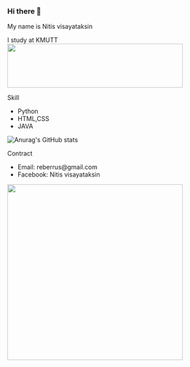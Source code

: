 ### Hi there 👋

My name is Nitis visayataksin<br>

I study at KMUTT <br>
<img width="400" height="100" src=https://user-images.githubusercontent.com/84081850/139027747-7ec5a508-d5b0-4d0d-baf0-ade99302996b.png>



Skill
<ul>
<li>Python</li>
<li>HTML,CSS</li>
<li>JAVA</li>
</ul>


![Anurag's GitHub stats](https://github-readme-stats.vercel.app/api?username=NervOUs11&show_icons=true&theme=radical)<br>


Contract
<ul>
<li>Email: reberrus@gmail.com</li>
<li>Facebook: Nitis visayataksin</li>
</ul>

<img width="400" height="400" src=https://user-images.githubusercontent.com/84081850/138900417-b090eb65-8958-4080-9c0e-879b0affd7aa.jpg><br>
